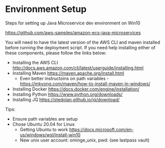 # Environment Setup
Steps for setting up Java Microservice dev environment on Win10

https://github.com/aws-samples/amazon-ecs-java-microservices

You will need to have the latest version of the AWS CLI and maven installed before running the deployment script. If you need help installing either of these components, please follow the links below:

* Installing the AWS CLI http://docs.aws.amazon.com/cli/latest/userguide/installing.html
* Installing Maven https://maven.apache.org/install.html
  * Even better instructoins on path variables - https://mkyong.com/maven/how-to-install-maven-in-windows/
* Installing Docker https://docs.docker.com/engine/installation/
* Installing Python https://www.python.org/downloads/
* Installing JQ https://stedolan.github.io/jq/download/

Tips: 
* Ensure path variables are setup 
* Chose Ubuntu 20.04 for Linux
  * Getting Ubuntu to work https://docs.microsoft.com/en-us/windows/wsl/install-win10
  * New unix user account: ominge_unix, pwd: (see lastpass vault)
